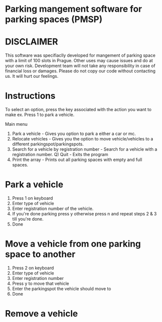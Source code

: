 # Parking mangement software for parking spaces (PMSP)

# DISCLAIMER
This software was specifiaclly developed for mangement of parking space with a limit of 100 slots in Prague.
Other uses may cause issues and do at your own risk. Development team will not take any responsibility in case of financial loss or damages.
Please do not copy our code without contacting us. It will hurt our feelings. 
# Instructions 

To select an option, press the key associated with the action you want to make ex. Press 1 to park a vehicle. 

Main menu
1) Park a vehicle -  Gives you option to park a either a car or mc.
2) Relocate vehicles - Gives you the option to move vehicle/vehicles to a different parkingspot/parkingspots.
3) Search for a vehicle by registration number - Search for a vehicle with a registration number.
Q) Quit - Exits the program
5) Print the array - Prints out all parking spaces with empty and full spaces. 

# Park a vehicle

1. Press 1 on keyboard
2. Enter type of vehicle
3. Enter registration number of the vehicle.
4. If you're done parking press y otherwise press n and repeat steps 2 & 3 till you're done.
5. Done

# Move a vehicle from one parking space to another

1. Press 2 on keyboard 
2. Enter type of vehicle
3. Enter registration number
4. Press y to move that vehicle 
5. Enter the parkingspot the vehicle should move to
6. Done

# Remove a vehicle 






